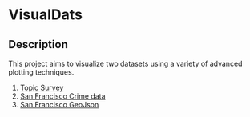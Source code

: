 # VisualDats

## Description
This project aims to visualize two datasets using a variety of advanced plotting techniques.
1. [Topic Survey](https://cocl.us/datascience_survey_data)
2. [San Francisco Crime data](https://cocl.us/sanfran_crime_dataset)
3. [San Francisco GeoJson](https://cocl.us/sanfran_geojson)
